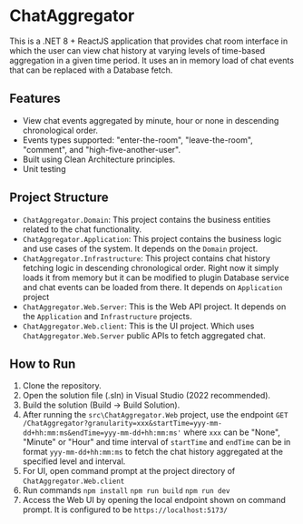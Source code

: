 # ChatAggregator

This is a .NET 8 + ReactJS application that provides chat room interface in which the user can view chat history at varying levels of time-based aggregation in a given time period. It uses an in memory load of chat events that can be replaced with a Database fetch.

## Features

- View chat events aggregated by minute, hour or none in descending chronological order.
- Events types supported: "enter-the-room", "leave-the-room", "comment", and "high-five-another-user".
- Built using Clean Architecture principles.
- Unit testing 

## Project Structure

- `ChatAggregator.Domain`: This project contains the business entities related to the chat functionality.
- `ChatAggregator.Application`: This project contains the business logic and use cases of the system. It depends on the `Domain` project.
- `ChatAggregator.Infrastructure`: This project contains chat history fetching logic in descending chronological order. Right now it simply loads it from memory but it can be modified to plugin Database service and chat events can be loaded from there. It depends on `Application` project
- `ChatAggregator.Web.Server`: This is the Web API project. It depends on the `Application` and `Infrastructure` projects.
- `ChatAggregator.Web.client`: This is the UI project. Which uses `ChatAggregator.Web.Server` public APIs to fetch aggregated chat. 

## How to Run

1. Clone the repository.
2. Open the solution file (.sln) in Visual Studio (2022 recommended).
3. Build the solution (Build -> Build Solution).
4. After running the `src\ChatAggregator.Web` project, use the endpoint `GET /ChatAggregator?granularity=xxx&startTime=yyy-mm-dd+hh:mm:ms&endTime=yyy-mm-dd+hh:mm:ms'` where `xxx` can be "None", "Minute" or "Hour" and time interval of `startTime` and `endTime` can be in format `yyy-mm-dd+hh:mm:ms` to fetch the chat history aggregated at the specified level and interval.
5. For UI, open command prompt at the project directory of `ChatAggregator.Web.client`
6. Run commands `npm install`
   `npm run build`
   `npm run dev` 
7. Access the Web UI by opening the local endpoint shown on command prompt. It is configured to be `https://localhost:5173/`
